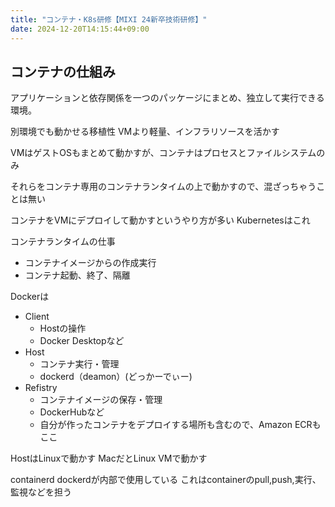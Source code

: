 ```yaml
---
title: "コンテナ・K8s研修【MIXI 24新卒技術研修】"
date: 2024-12-20T14:15:44+09:00
---
```

## コンテナの仕組み
アプリケーションと依存関係を一つのパッケージにまとめ、独立して実行できる環境。

別環境でも動かせる移植性
VMより軽量、インフラリソースを活かす

VMはゲストOSもまとめて動かすが、コンテナはプロセスとファイルシステムのみ

それらをコンテナ専用のコンテナランタイムの上で動かすので、混ざっちゃうことは無い

コンテナをVMにデプロイして動かすというやり方が多い
Kubernetesはこれ

コンテナランタイムの仕事
- コンテナイメージからの作成実行
- コンテナ起動、終了、隔離

Dockerは
- Client
    - Hostの操作
    - Docker Desktopなど
- Host
    - コンテナ実行・管理
    - dockerd（deamon）(どっかーでぃー)
- Refistry
    - コンテナイメージの保存・管理
    - DockerHubなど
    - 自分が作ったコンテナをデプロイする場所も含むので、Amazon ECRもここ

HostはLinuxで動かす
MacだとLinux VMで動かす

containerd
dockerdが内部で使用している
これはcontainerのpull,push,実行、監視などを担う
